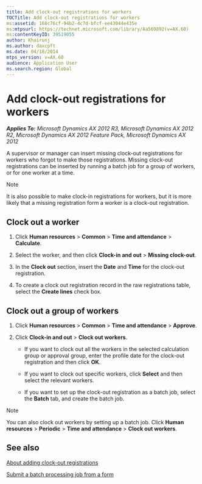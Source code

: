 ```yaml
---
title: Add clock-out registrations for workers
TOCTitle: Add clock-out registrations for workers
ms:assetid: 168c76cf-94b2-4c7d-bfcf-ee43044e435e
ms:mtpsurl: https://technet.microsoft.com/library/Aa569892(v=AX.60)
ms:contentKeyID: 39519055
author: Khairunj
ms.author: daxcpft
ms.date: 04/18/2014
mtps_version: v=AX.60
audience: Application User
ms.search.region: Global
---
```


# Add clock-out registrations for workers 


_**Applies To:** Microsoft Dynamics AX 2012 R3, Microsoft Dynamics AX 2012 R2, Microsoft Dynamics AX 2012 Feature Pack, Microsoft Dynamics AX 2012_

A supervisor or manager can insert missing clock-out registrations for workers who forgot to make those registrations. Missing clock-out registrations can be inserted by running a batch job for a group of workers, or for one worker at a time.


> [!NOTE]
> <P>It is also possible to make clock-in registrations for workers, but it is more likely that a missing registration form a worker is a clock-out registration.</P>



## Clock out a worker

1.  Click **Human resources** \> **Common** \> **Time and attendance** \> **Calculate**.

2.  Select the worker, and then click **Clock-in and out** \> **Missing clock-out**.

3.  In the **Clock out** section, insert the **Date** and **Time** for the clock-out registration.

4.  To create a clock out registration record in the raw registrations table, select the **Create lines** check box.

## Clock out a group of workers

1.  Click **Human resources** \> **Common** \> **Time and attendance** \> **Approve**.

2.  Click **Clock-in and out** \> **Clock out workers**.
    
      - If you want to clock out all the workers in the selected calculation group or approval group, enter the profile date for the clock-out registration and then click **OK**.
    
      - If you want to clock out specific workers, click **Select** and then select the relevant workers.
    
      - If you want to set up the clock-out registration as a batch job, select the **Batch** tab, and create the batch job.


> [!NOTE]
> <P>You can also clock out workers by setting up a batch job. Click <STRONG>Human resources</STRONG> &gt; <STRONG>Periodic</STRONG> &gt; <STRONG>Time and attendance</STRONG> &gt; <STRONG>Clock out workers</STRONG>.</P>



## See also

[About adding clock-out registrations](about-adding-clock-out-registrations.md)

[Submit a batch processing job from a form](submit-a-batch-processing-job-from-a-form.md)

  


